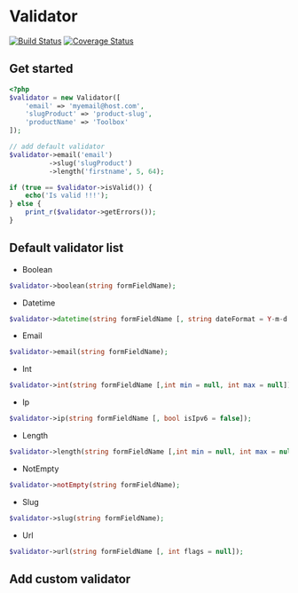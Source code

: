 # Validator

[![Build Status](https://travis-ci.org/ender9108/Validator.svg?branch=master)](https://travis-ci.org/ender9108/Validator)
[![Coverage Status](https://coveralls.io/repos/github/ender9108/Validator/badge.svg?branch=master)](https://coveralls.io/github/ender9108/Validator?branch=master)

## Get started
```php
<?php
$validator = new Validator([
    'email' => 'myemail@host.com',
    'slugProduct' => 'product-slug',
    'productName' => 'Toolbox'
]);

// add default validator
$validator->email('email')
          ->slug('slugProduct')
          ->length('firstname', 5, 64);

if (true == $validator->isValid()) {
    echo('Is valid !!!');
} else {
    print_r($validator->getErrors());
}
```

## Default validator list

- Boolean
```php
$validator->boolean(string formFieldName);
```
- Datetime
```php
$validator->datetime(string formFieldName [, string dateFormat = Y-m-d H:i:s]);
```
- Email
```php
$validator->email(string formFieldName);
```
- Int
```php
$validator->int(string formFieldName [,int min = null, int max = null]);
```
- Ip
```php
$validator->ip(string formFieldName [, bool isIpv6 = false]);
```
- Length
```php
$validator->length(string formFieldName [,int min = null, int max = null]);
```
- NotEmpty
```php
$validator->notEmpty(string formFieldName);
```
- Slug
```php
$validator->slug(string formFieldName);
```
- Url
```php
$validator->url(string formFieldName [, int flags = null]);
```

## Add custom validator
